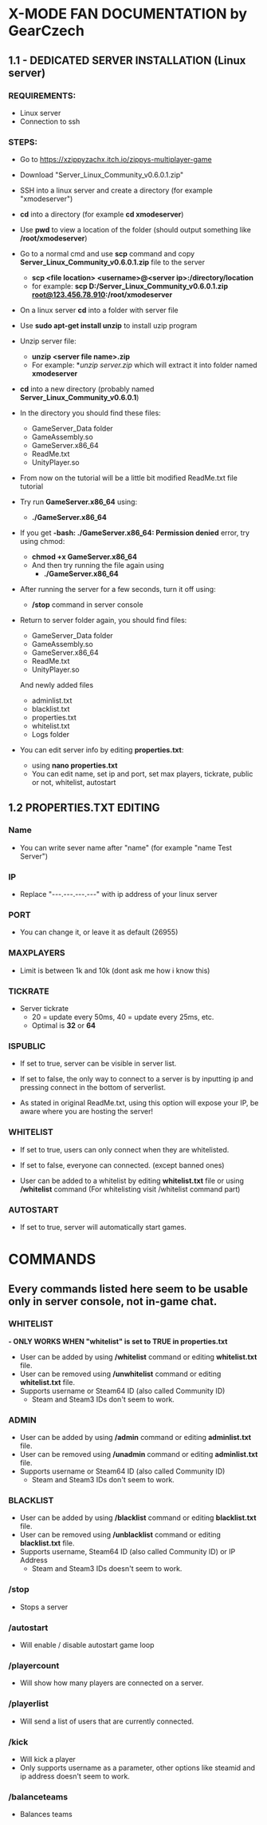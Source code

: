 # X-MODE FAN DOCUMENTATION by GearCzech

## 1.1 - DEDICATED SERVER INSTALLATION (Linux server)
### REQUIREMENTS:
- Linux server
- Connection to ssh

### STEPS:
- Go to https://xzippyzachx.itch.io/zippys-multiplayer-game
- Download "Server_Linux_Community_v0.6.0.1.zip"
- SSH into a linux server and create a directory (for example "xmodeserver")
- **cd** into a directory (for example **cd xmodeserver**)
- Use **pwd** to view a location of the folder (should output something like **/root/xmodeserver**)
- Go to a normal cmd and use **scp** command and copy **Server_Linux_Community_v0.6.0.1.zip** file to the server
	- **scp \<file location> \<username>@\<server ip>:/directory/location**
	- for example: **scp D:/Server_Linux_Community_v0.6.0.1.zip root@123.456.78.910:/root/xmodeserver**
- On a linux server **cd** into a folder with server file
- Use **sudo apt-get install unzip** to install uzip program
- Unzip server file:
	- **unzip \<server file name>.zip**
	- For example: **unzip server.zip* which will extract it into folder named **xmodeserver**
- **cd** into a new directory (probably named **Server_Linux_Community_v0.6.0.1**)
- In the directory you should find these files:
	- GameServer_Data folder
	- GameAssembly.so
	- GameServer.x86_64
	- ReadMe.txt
	- UnityPlayer.so
- From now on the tutorial will be a little bit modified ReadMe.txt file tutorial
- Try run **GameServer.x86_64** using:
	- **./GameServer.x86_64**
- If you get **-bash: ./GameServer.x86_64: Permission denied** error, try using chmod:
	- **chmod +x GameServer.x86_64**
	- And then try running the file again using
		- **./GameServer.x86_64**
- After running the server for a few seconds, turn it off using:
	- **/stop** command in server console
- Return to server folder again, you should find files:
	- GameServer_Data folder
	- GameAssembly.so
	- GameServer.x86_64
	- ReadMe.txt
	- UnityPlayer.so
	
	And newly added files
	- adminlist.txt
	- blacklist.txt
	- properties.txt
	- whitelist.txt
	- Logs folder
- You can edit server info by editing **properties.txt**:
	- using **nano properties.txt**
	- You can edit name, set ip and port, set max players, tickrate, public or not, whitelist, autostart

## 1.2 PROPERTIES.TXT EDITING
### Name
- You can write sever name after "name" (for example "name Test Server")

### IP
- Replace "---.---.---.---" with ip address of your linux server

### PORT
- You can change it, or leave it as default (26955)

### MAXPLAYERS
- Limit is between 1k and 10k (dont ask me how i know this)

### TICKRATE
- Server tickrate
	- 20 = update every 50ms, 40 = update every 25ms, etc.
	- Optimal is **32** or **64**

### ISPUBLIC
- If set to true, server can be visible in server list.
- If set to false, the only way to connect to a server is by inputting ip and pressing connect in the bottom of serverlist.

- As stated in original ReadMe.txt, using this option will expose your IP, be aware where you are hosting the server!

### WHITELIST
- If set to true, users can only connect when they are whitelisted.
- If set to false, everyone can connected. (except banned ones)

- User can be added to a whitelist by editing **whitelist.txt** file or using **/whitelist** command (For whitelisting visit /whitelist command part)

### AUTOSTART
- If set to true, server will automatically start games.

# COMMANDS
## Every commands listed here seem to be usable only in server console, not in-game chat.
### WHITELIST
**- ONLY WORKS WHEN "whitelist" is set to TRUE in properties.txt**
- User can be added by using **/whitelist** command or editing **whitelist.txt** file.
- User can be removed using **/unwhitelist** command or editing **whitelist.txt** file.
- Supports username or Steam64 ID (also called Community ID)
	- Steam and Steam3 IDs don't seem to work.

### ADMIN
- User can be added by using **/admin** command or editing **adminlist.txt** file.
- User can be removed using **/unadmin** command or editing **adminlist.txt** file.
- Supports username or Steam64 ID (also called Community ID)
	- Steam and Steam3 IDs don't seem to work.

### BLACKLIST
- User can be added by using **/blacklist** command or editing **blacklist.txt** file.
- User can be removed using **/unblacklist** command or editing **blacklist.txt** file.
- Supports username, Steam64 ID (also called Community ID) or IP Address
	- Steam and Steam3 IDs doesn't seem to work.

### /stop
- Stops a server

### /autostart
- Will enable / disable autostart game loop

### /playercount 
- Will show how many players are connected on a server.

### /playerlist
- Will send a list of users that are currently connected.

### /kick <nick>
- Will kick a player
- Only supports username as a parameter, other options like steamid and ip address doesn't seem to work.
	
### /balanceteams
- Balances teams
